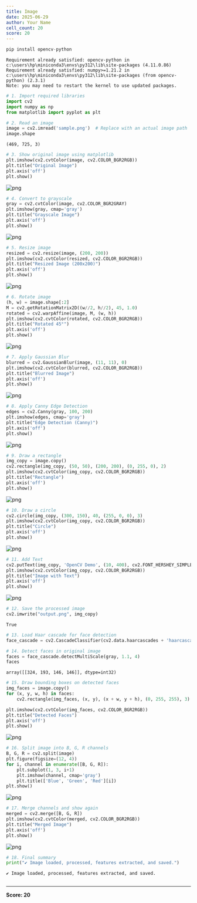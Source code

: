 ```yaml
---
title: Image
date: 2025-06-29
author: Your Name
cell_count: 20
score: 20
---
```


```python
pip install opencv-python

```

    Requirement already satisfied: opencv-python in c:\users\hp\miniconda3\envs\py312\lib\site-packages (4.11.0.86)
    Requirement already satisfied: numpy>=1.21.2 in c:\users\hp\miniconda3\envs\py312\lib\site-packages (from opencv-python) (2.3.1)
    Note: you may need to restart the kernel to use updated packages.
    


```python
# 1. Import required libraries
import cv2
import numpy as np
from matplotlib import pyplot as plt

```


```python
# 2. Read an image
image = cv2.imread('sample.png')  # Replace with an actual image path
image.shape

```




    (469, 725, 3)




```python
# 3. Show original image using matplotlib
plt.imshow(cv2.cvtColor(image, cv2.COLOR_BGR2RGB))
plt.title("Original Image")
plt.axis('off')
plt.show()

```


    
![png](/pynotes/images/image_3_0.png)
    



```python
# 4. Convert to grayscale
gray = cv2.cvtColor(image, cv2.COLOR_BGR2GRAY)
plt.imshow(gray, cmap='gray')
plt.title("Grayscale Image")
plt.axis('off')
plt.show()

```


    
![png](/pynotes/images/image_4_0.png)
    



```python
# 5. Resize image
resized = cv2.resize(image, (200, 200))
plt.imshow(cv2.cvtColor(resized, cv2.COLOR_BGR2RGB))
plt.title("Resized Image (200x200)")
plt.axis('off')
plt.show()

```


    
![png](/pynotes/images/image_5_0.png)
    



```python
# 6. Rotate image
(h, w) = image.shape[:2]
M = cv2.getRotationMatrix2D((w//2, h//2), 45, 1.0)
rotated = cv2.warpAffine(image, M, (w, h))
plt.imshow(cv2.cvtColor(rotated, cv2.COLOR_BGR2RGB))
plt.title("Rotated 45°")
plt.axis('off')
plt.show()

```


    
![png](/pynotes/images/image_6_0.png)
    



```python
# 7. Apply Gaussian Blur
blurred = cv2.GaussianBlur(image, (11, 11), 0)
plt.imshow(cv2.cvtColor(blurred, cv2.COLOR_BGR2RGB))
plt.title("Blurred Image")
plt.axis('off')
plt.show()

```


    
![png](/pynotes/images/image_7_0.png)
    



```python
# 8. Apply Canny Edge Detection
edges = cv2.Canny(gray, 100, 200)
plt.imshow(edges, cmap='gray')
plt.title("Edge Detection (Canny)")
plt.axis('off')
plt.show()

```


    
![png](/pynotes/images/image_8_0.png)
    



```python
# 9. Draw a rectangle
img_copy = image.copy()
cv2.rectangle(img_copy, (50, 50), (200, 200), (0, 255, 0), 2)
plt.imshow(cv2.cvtColor(img_copy, cv2.COLOR_BGR2RGB))
plt.title("Rectangle")
plt.axis('off')
plt.show()

```


    
![png](/pynotes/images/image_9_0.png)
    



```python
# 10. Draw a circle
cv2.circle(img_copy, (300, 150), 40, (255, 0, 0), 3)
plt.imshow(cv2.cvtColor(img_copy, cv2.COLOR_BGR2RGB))
plt.title("Circle")
plt.axis('off')
plt.show()

```


    
![png](/pynotes/images/image_10_0.png)
    



```python
# 11. Add Text
cv2.putText(img_copy, 'OpenCV Demo', (10, 400), cv2.FONT_HERSHEY_SIMPLEX, 1, (255, 255, 255), 2)
plt.imshow(cv2.cvtColor(img_copy, cv2.COLOR_BGR2RGB))
plt.title("Image with Text")
plt.axis('off')
plt.show()

```


    
![png](/pynotes/images/image_11_0.png)
    



```python
# 12. Save the processed image
cv2.imwrite("output.png", img_copy)

```




    True




```python
# 13. Load Haar cascade for face detection
face_cascade = cv2.CascadeClassifier(cv2.data.haarcascades + 'haarcascade_frontalface_default.xml')

```


```python
# 14. Detect faces in original image
faces = face_cascade.detectMultiScale(gray, 1.1, 4)
faces

```




    array([[324, 193, 146, 146]], dtype=int32)




```python
# 15. Draw bounding boxes on detected faces
img_faces = image.copy()
for (x, y, w, h) in faces:
    cv2.rectangle(img_faces, (x, y), (x + w, y + h), (0, 255, 255), 3)

plt.imshow(cv2.cvtColor(img_faces, cv2.COLOR_BGR2RGB))
plt.title("Detected Faces")
plt.axis('off')
plt.show()

```


    
![png](/pynotes/images/image_15_0.png)
    



```python
# 16. Split image into B, G, R channels
B, G, R = cv2.split(image)
plt.figure(figsize=(12, 4))
for i, channel in enumerate([B, G, R]):
    plt.subplot(1, 3, i+1)
    plt.imshow(channel, cmap='gray')
    plt.title(['Blue', 'Green', 'Red'][i])
plt.show()

```


    
![png](/pynotes/images/image_16_0.png)
    



```python
# 17. Merge channels and show again
merged = cv2.merge([B, G, R])
plt.imshow(cv2.cvtColor(merged, cv2.COLOR_BGR2RGB))
plt.title("Merged Image")
plt.axis('off')
plt.show()

```


    
![png](/pynotes/images/image_17_0.png)
    



```python
# 18. Final summary
print("✔ Image loaded, processed, features extracted, and saved.")

```

    ✔ Image loaded, processed, features extracted, and saved.
    


```python

```


---
**Score: 20**